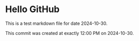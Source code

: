 # Hello GitHub
This is a test markdown file for date 2024-10-30.

This commit was created at exactly 12:00 PM on 2024-10-30.
